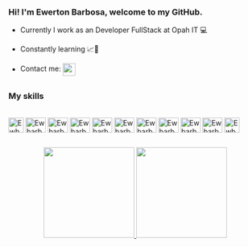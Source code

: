 ### Hi! I'm Ewerton Barbosa, welcome to my GitHub.

- Currently I work as an Developer FullStack at Opah IT 💻
- Constantly learning 📈📖

- Contact me:
  <a href="https://www.linkedin.com/in/ewba" target="_blank">
  <img align="center" width="25" height="25" src="https://cdn.jsdelivr.net/gh/devicons/devicon/icons/linkedin/linkedin-original.svg" target="_blank">
  </a>

##
### My skills
<div style="display: inline_block"><br>
  <img align="center" alt="Ewbarbosa-Java" height="30" width="30" src="https://cdn-icons-png.flaticon.com/512/5968/5968252.png" />
  <img align="center" alt="Ewbarbosa-Js" height="30" width="40" src="https://cdn.jsdelivr.net/gh/devicons/devicon/icons/javascript/javascript-original.svg" />
  <img align="center" alt="Ewbarbosa-Ts" height="30" width="40" src="https://cdn.jsdelivr.net/gh/devicons/devicon/icons/typescript/typescript-original.svg" />
  <img align="center" alt="Ewbarbosa-React" height="30" width="40" src="https://cdn.jsdelivr.net/gh/devicons/devicon/icons/react/react-original.svg" />
  <img align="center" alt="Ewbarbosa-HTML" height="30" width="40" src="https://cdn.jsdelivr.net/gh/devicons/devicon/icons/html5/html5-original.svg" />
  <img align="center" alt="Ewbarbosa-CSS" height="30" width="40" src="https://cdn.jsdelivr.net/gh/devicons/devicon/icons/css3/css3-original.svg" />
  <img align="center" alt="Ewbarbosa-Python" height="30" width="40" src="https://cdn.jsdelivr.net/gh/devicons/devicon/icons/python/python-original.svg" />
  <img align="center" alt="Ewbarbosa-Csharp" height="30" width="40" src="https://cdn.jsdelivr.net/gh/devicons/devicon/icons/csharp/csharp-original.svg" />
  <img align="center" alt="Ewbarbosa-Java" height="30" width="40" src="https://cdn.jsdelivr.net/gh/devicons/devicon/icons/java/java-original-wordmark.svg" />
  <img align="center" alt="Ewbarbosa-Java" height="30" width="40" src="https://cdn.jsdelivr.net/gh/devicons/devicon/icons/postgresql/postgresql-original.svg" />
  <img align="center" alt="Ewbarbosa-Java" height="30" width="30" src="https://firebirdsql.org/file/about/firebird-logo-48.png" />  
</div>

##
<div align="center">
  <a href="https://github.com/Ewbarbosa">
  <img height="180em" src="https://github-readme-stats.vercel.app/api?username=Ewbarbosa&show_icons=true&theme=dark&include_all_commits=true&count_private=true"/>
  <img height="180em" src="https://github-readme-stats.vercel.app/api/top-langs/?username=Ewbarbosa&layout=compact&langs_count=7&theme=dark"/>
</div>
